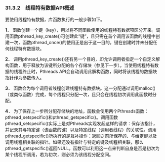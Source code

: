 ### 31.3.2　线程特有数据API概述

要使用线程特有数据，库函数执行的一般步骤如下。

**1．** 函数创建一个键（key），用以将不同函数使用的线程特有数据项区分开来。调用函数pthread_key_create()可创建此“键”，且只需在首个调用该函数的线程中创建一次，函数pthread_once()的使用正是出于这一目的。键在创建时并未分配任何线程特有数据块。

**2．** 调用pthread_key_create()还有另一个目的，即允许调用者指定一个自定义解构函数，用于释放为该键所分配的各个存储块（参见下一步）。当使用线程特有数据的线程终止时，Pthreads API会自动调用此解构函数，同时将该线程的数据块指针作为参数传入。

**3．** 函数会为每个调用者线程创建线程特有数据块。这一分配通过调用malloc()（或类似函数）完成，每个线程只分配一次，且只会在线程初次调用此函数时分配。

**4．** 为了保存上一步所分配存储块的地址，函数会使用两个Pthreads函数：pthread_setspecific()和pthread_getspecific()。调用函数pthread_setspecific()实际上是对Pthreads实现发起这样的请求：保存该指针，并记录其与特定键（该函数的键）以及特定线程（调用者线程）的关联性。调用pthread_getspecific()所执行的是互补操作：返回之前所保存的、与给定键以及调用线程相关联的指针。如果还没有指针与特定的键及线程相关联，那么pthread_getspecific()返回NULL。函数可以利用这一点来判断自身是否是初次为某个线程所调用，若为初次，则必须为该线程分配空间。

